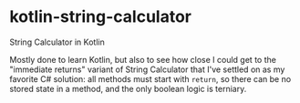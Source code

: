 # kotlin-string-calculator
String Calculator in Kotlin

Mostly done to learn Kotlin, but also to see how close I could
get to the "immediate returns" variant of String Calculator
that I've settled on as my favorite C# solution: all methods
must start with `return`, so there can be no stored state in a
method, and the only boolean logic is terniary.
